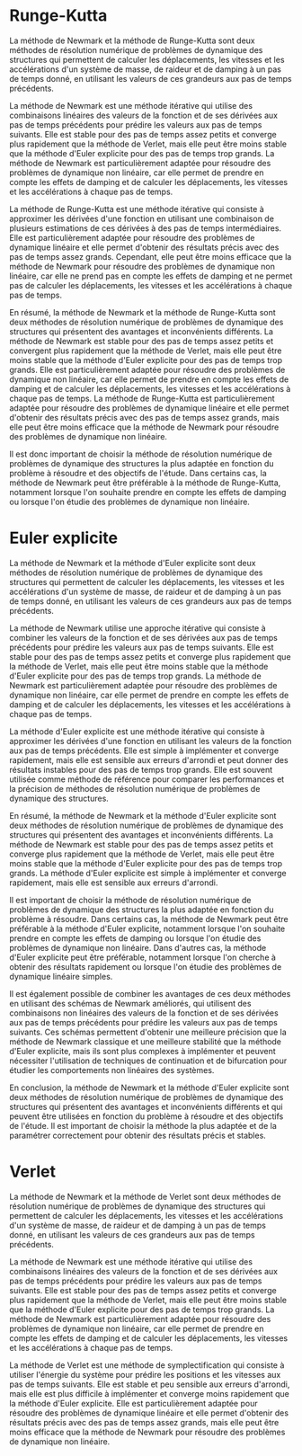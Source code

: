 # Runge-Kutta

La méthode de Newmark et la méthode de Runge-Kutta sont deux méthodes de résolution numérique de problèmes de dynamique des structures qui permettent de calculer les déplacements, les vitesses et les accélérations d'un système de masse, de raideur et de damping à un pas de temps donné, en utilisant les valeurs de ces grandeurs aux pas de temps précédents.

La méthode de Newmark est une méthode itérative qui utilise des combinaisons linéaires des valeurs de la fonction et de ses dérivées aux pas de temps précédents pour prédire les valeurs aux pas de temps suivants. Elle est stable pour des pas de temps assez petits et converge plus rapidement que la méthode de Verlet, mais elle peut être moins stable que la méthode d'Euler explicite pour des pas de temps trop grands. La méthode de Newmark est particulièrement adaptée pour résoudre des problèmes de dynamique non linéaire, car elle permet de prendre en compte les effets de damping et de calculer les déplacements, les vitesses et les accélérations à chaque pas de temps.

La méthode de Runge-Kutta est une méthode itérative qui consiste à approximer les dérivées d'une fonction en utilisant une combinaison de plusieurs estimations de ces dérivées à des pas de temps intermédiaires. Elle est particulièrement adaptée pour résoudre des problèmes de dynamique linéaire et elle permet d'obtenir des résultats précis avec des pas de temps assez grands. Cependant, elle peut être moins efficace que la méthode de Newmark pour résoudre des problèmes de dynamique non linéaire, car elle ne prend pas en compte les effets de damping et ne permet pas de calculer les déplacements, les vitesses et les accélérations à chaque pas de temps.

En résumé, la méthode de Newmark et la méthode de Runge-Kutta sont deux méthodes de résolution numérique de problèmes de dynamique des structures qui présentent des avantages et inconvénients différents. La méthode de Newmark est stable pour des pas de temps assez petits et convergent plus rapidement que la méthode de Verlet, mais elle peut être moins stable que la méthode d'Euler explicite pour des pas de temps trop grands. Elle est particulièrement adaptée pour résoudre des problèmes de dynamique non linéaire, car elle permet de prendre en compte les effets de damping et de calculer les déplacements, les vitesses et les accélérations à chaque pas de temps. La méthode de Runge-Kutta est particulièrement adaptée pour résoudre des problèmes de dynamique linéaire et elle permet d'obtenir des résultats précis avec des pas de temps assez grands, mais elle peut être moins efficace que la méthode de Newmark pour résoudre des problèmes de dynamique non linéaire.

Il est donc important de choisir la méthode de résolution numérique de problèmes de dynamique des structures la plus adaptée en fonction du problème à résoudre et des objectifs de l'étude. Dans certains cas, la méthode de Newmark peut être préférable à la méthode de Runge-Kutta, notamment lorsque l'on souhaite prendre en compte les effets de damping ou lorsque l'on étudie des problèmes de dynamique non linéaire.

# Euler explicite

La méthode de Newmark et la méthode d'Euler explicite sont deux méthodes de résolution numérique de problèmes de dynamique des structures qui permettent de calculer les déplacements, les vitesses et les accélérations d'un système de masse, de raideur et de damping à un pas de temps donné, en utilisant les valeurs de ces grandeurs aux pas de temps précédents.

La méthode de Newmark utilise une approche itérative qui consiste à combiner les valeurs de la fonction et de ses dérivées aux pas de temps précédents pour prédire les valeurs aux pas de temps suivants. Elle est stable pour des pas de temps assez petits et converge plus rapidement que la méthode de Verlet, mais elle peut être moins stable que la méthode d'Euler explicite pour des pas de temps trop grands. La méthode de Newmark est particulièrement adaptée pour résoudre des problèmes de dynamique non linéaire, car elle permet de prendre en compte les effets de damping et de calculer les déplacements, les vitesses et les accélérations à chaque pas de temps.

La méthode d'Euler explicite est une méthode itérative qui consiste à approximer les dérivées d'une fonction en utilisant les valeurs de la fonction aux pas de temps précédents. Elle est simple à implémenter et converge rapidement, mais elle est sensible aux erreurs d'arrondi et peut donner des résultats instables pour des pas de temps trop grands. Elle est souvent utilisée comme méthode de référence pour comparer les performances et la précision de méthodes de résolution numérique de problèmes de dynamique des structures.

En résumé, la méthode de Newmark et la méthode d'Euler explicite sont deux méthodes de résolution numérique de problèmes de dynamique des structures qui présentent des avantages et inconvénients différents. La méthode de Newmark est stable pour des pas de temps assez petits et converge plus rapidement que la méthode de Verlet, mais elle peut être moins stable que la méthode d'Euler explicite pour des pas de temps trop grands. La méthode d'Euler explicite est simple à implémenter et converge rapidement, mais elle est sensible aux erreurs d'arrondi.

Il est important de choisir la méthode de résolution numérique de problèmes de dynamique des structures la plus adaptée en fonction du problème à résoudre. Dans certains cas, la méthode de Newmark peut être préférable à la méthode d'Euler explicite, notamment lorsque l'on souhaite prendre en compte les effets de damping ou lorsque l'on étudie des problèmes de dynamique non linéaire. Dans d'autres cas, la méthode d'Euler explicite peut être préférable, notamment lorsque l'on cherche à obtenir des résultats rapidement ou lorsque l'on étudie des problèmes de dynamique linéaire simples.

Il est également possible de combiner les avantages de ces deux méthodes en utilisant des schémas de Newmark améliorés, qui utilisent des combinaisons non linéaires des valeurs de la fonction et de ses dérivées aux pas de temps précédents pour prédire les valeurs aux pas de temps suivants. Ces schémas permettent d'obtenir une meilleure précision que la méthode de Newmark classique et une meilleure stabilité que la méthode d'Euler explicite, mais ils sont plus complexes à implémenter et peuvent nécessiter l'utilisation de techniques de continuation et de bifurcation pour étudier les comportements non linéaires des systèmes.

En conclusion, la méthode de Newmark et la méthode d'Euler explicite sont deux méthodes de résolution numérique de problèmes de dynamique des structures qui présentent des avantages et inconvénients différents et qui peuvent être utilisées en fonction du problème à résoudre et des objectifs de l'étude. Il est important de choisir la méthode la plus adaptée et de la paramétrer correctement pour obtenir des résultats précis et stables.



# Verlet

La méthode de Newmark et la méthode de Verlet sont deux méthodes de résolution numérique de problèmes de dynamique des structures qui permettent de calculer les déplacements, les vitesses et les accélérations d'un système de masse, de raideur et de damping à un pas de temps donné, en utilisant les valeurs de ces grandeurs aux pas de temps précédents.

La méthode de Newmark est une méthode itérative qui utilise des combinaisons linéaires des valeurs de la fonction et de ses dérivées aux pas de temps précédents pour prédire les valeurs aux pas de temps suivants. Elle est stable pour des pas de temps assez petits et converge plus rapidement que la méthode de Verlet, mais elle peut être moins stable que la méthode d'Euler explicite pour des pas de temps trop grands. La méthode de Newmark est particulièrement adaptée pour résoudre des problèmes de dynamique non linéaire, car elle permet de prendre en compte les effets de damping et de calculer les déplacements, les vitesses et les accélérations à chaque pas de temps.

La méthode de Verlet est une méthode de symplectification qui consiste à utiliser l'énergie du système pour prédire les positions et les vitesses aux pas de temps suivants. Elle est stable et peu sensible aux erreurs d'arrondi, mais elle est plus difficile à implémenter et converge moins rapidement que la méthode d'Euler explicite. Elle est particulièrement adaptée pour résoudre des problèmes de dynamique linéaire et elle permet d'obtenir des résultats précis avec des pas de temps assez grands, mais elle peut être moins efficace que la méthode de Newmark pour résoudre des problèmes de dynamique non linéaire.
